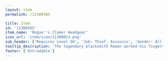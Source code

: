 ```yaml
---
layout: item
permalink: /11300365

title: Item
id: '11300365'
item_name: 'Rogue''s Clamor Headgear'
icon_url: 'item/icon/11300013.png'
sub_header: ['Requires Level 50', 'Job: Thief, Assassin', 'Gender: All']
tooltip_description: 'The legendary blacksmith Roman worked his fingers to the bone creating this hat for Rogues competing in the arena. It has a special coating that helps the wearer withstand attacks for longer periods of time.'
footer: ['Untradable']
---
```


